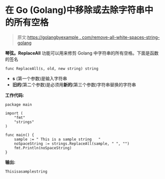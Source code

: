 # 在 Go (Golang)中移除或去除字符串中的所有空格

> 原文:[https://golangbyexample . com/remove-all-white-spaces-string-golang](https://golangbyexample.com/remove-all-white-spaces-string-golang)

**琴弦。ReplaceAll** 功能可以用来修剪 Golang 中字符串的所有空格。下面是函数的签名

```
func ReplaceAll(s, old, new string) string
```

*   **s** (第一个参数)是输入字符串
*   **旧的**(第二个参数)是必须用**新的**(第三个参数)字符串替换的字符串

**工作代码:**

```
package main

import (
    "fmt"
    "strings"
)

func main() {
    sample := " This is a sample string   "
    noSpaceString := strings.ReplaceAll(sample, " ", "")
    fmt.Println(noSpaceString)
}
```

**输出:**

```
Thisisasamplestring
```